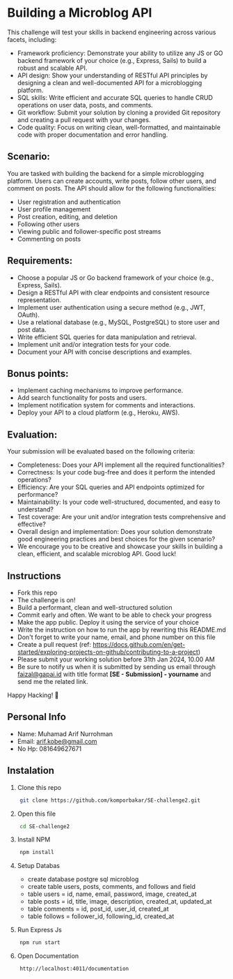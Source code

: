 # Building a Microblog API

This challenge will test your skills in backend engineering across various facets, including:

- Framework proficiency: Demonstrate your ability to utilize any JS or GO backend framework of your choice (e.g., Express, Sails) to build a robust and scalable API.
- API design: Show your understanding of RESTful API principles by designing a clean and well-documented API for a microblogging platform.
- SQL skills: Write efficient and accurate SQL queries to handle CRUD operations on user data, posts, and comments.
- Git workflow: Submit your solution by cloning a provided Git repository and creating a pull request with your changes.
- Code quality: Focus on writing clean, well-formatted, and maintainable code with proper documentation and error handling.

## Scenario:

You are tasked with building the backend for a simple microblogging platform. Users can create accounts, write posts, follow other users, and comment on posts. The API should allow for the following functionalities:

- User registration and authentication
- User profile management
- Post creation, editing, and deletion
- Following other users
- Viewing public and follower-specific post streams
- Commenting on posts

## Requirements:

- Choose a popular JS or Go backend framework of your choice (e.g., Express, Sails).
- Design a RESTful API with clear endpoints and consistent resource representation.
- Implement user authentication using a secure method (e.g., JWT, OAuth).
- Use a relational database (e.g., MySQL, PostgreSQL) to store user and post data.
- Write efficient SQL queries for data manipulation and retrieval.
- Implement unit and/or integration tests for your code.
- Document your API with concise descriptions and examples.

## Bonus points:

- Implement caching mechanisms to improve performance.
- Add search functionality for posts and users.
- Implement notification system for comments and interactions.
- Deploy your API to a cloud platform (e.g., Heroku, AWS).

## Evaluation:

Your submission will be evaluated based on the following criteria:

- Completeness: Does your API implement all the required functionalities?
- Correctness: Is your code bug-free and does it perform the intended operations?
- Efficiency: Are your SQL queries and API endpoints optimized for performance?
- Maintainability: Is your code well-structured, documented, and easy to understand?
- Test coverage: Are your unit and/or integration tests comprehensive and effective?
- Overall design and implementation: Does your solution demonstrate good engineering practices and best choices for the given scenario?
- We encourage you to be creative and showcase your skills in building a clean, efficient, and scalable microblog API. Good luck!

## Instructions

- Fork this repo
- The challenge is on!
- Build a performant, clean and well-structured solution
- Commit early and often. We want to be able to check your progress
- Make the app public. Deploy it using the service of your choice
- Write the instruction on how to run the app by rewriting this README.md
- Don't forget to write your name, email, and phone number on this file
- Create a pull request (ref: https://docs.github.com/en/get-started/exploring-projects-on-github/contributing-to-a-project)
- Please submit your working solution before 31th Jan 2024, 10.00 AM
- Be sure to notify us when it is submitted by sending us email through faizal@gapai.id with title format **[SE - Submission] - yourname** and send me the related link.

Happy Hacking! 🤘

## Personal Info

- Name: Muhamad Arif Nurrohman
- Email: arif.kobe@gmail.com
- No Hp: 081649627671

## Instalation

1. Clone this repo

```bash
    git clone https://github.com/komporbakar/SE-challenge2.git
```

2. Open this file

```bash
    cd SE-challenge2
```

3. Install NPM

```bash
    npm install
```

4. Setup Databas

   - create database postgre sql microblog
   - create table users, posts, comments, and follows and field
   - table users = id, name, email, password, image, created_at
   - table posts = id, title, image, description, created_at, updated_at
   - table comments = id, post_id, user_id, created_at
   - table follows = follower_id, following_id, created_at

5. Run Express Js

```bash
    npm run start
```

6. Open Documentation

```bash
    http://localhost:4011/documentation
```
